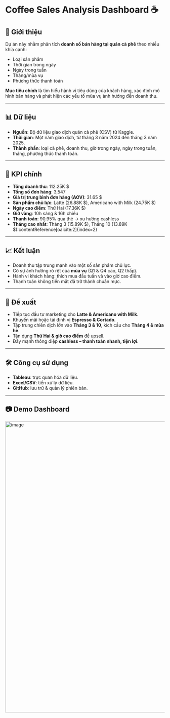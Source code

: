 # Coffee Sales Analysis Dashboard ☕

## 📌 Giới thiệu
Dự án này nhằm phân tích **doanh số bán hàng tại quán cà phê** theo nhiều khía cạnh:  
- Loại sản phẩm  
- Thời gian trong ngày  
- Ngày trong tuần  
- Tháng/mùa vụ  
- Phương thức thanh toán
  
**Mục tiêu chính** là tìm hiểu hành vi tiêu dùng của khách hàng, xác định mô hình bán hàng và phát hiện các yếu tố mùa vụ ảnh hưởng đến doanh thu.

---

## 📊 Dữ liệu
- **Nguồn**: Bộ dữ liệu giao dịch quán cà phê (CSV) từ Kaggle.  
- **Thời gian**: Một năm giao dịch, từ tháng 3 năm 2024 đến tháng 3 năm 2025.  
- **Thành phần**: loại cà phê, doanh thu, giờ trong ngày, ngày trong tuần, tháng, phương thức thanh toán.

---

## 🔑 KPI chính
- **Tổng doanh thu**: 112.25K $  
- **Tổng số đơn hàng**: 3,547  
- **Giá trị trung bình đơn hàng (AOV)**: 31.65 $  
- **Sản phẩm chủ lực**: Latte (26.88K $), Americano with Milk (24.75K $)  
- **Ngày cao điểm**: Thứ Hai (17.36K $)  
- **Giờ vàng**: 10h sáng & 16h chiều  
- **Thanh toán**: 90.95% qua thẻ → xu hướng cashless  
- **Tháng cao nhất**: Tháng 3 (15.89K $), Tháng 10 (13.89K $):contentReference[oaicite:2]{index=2}

---

## 📈 Kết luận
- Doanh thu tập trung mạnh vào một số sản phẩm chủ lực.  
- Có sự ảnh hưởng rõ rệt của **mùa vụ** (Q1 & Q4 cao, Q2 thấp).  
- Hành vi khách hàng: thích mua đầu tuần và vào giờ cao điểm.  
- Thanh toán không tiền mặt đã trở thành chuẩn mực.  

---

## 🚀 Đề xuất
- Tiếp tục đầu tư marketing cho **Latte & Americano with Milk**.  
- Khuyến mãi hoặc tái định vị **Espresso & Cortado**.  
- Tập trung chiến dịch lớn vào **Tháng 3 & 10**, kích cầu cho **Tháng 4 & mùa hè**.  
- Tận dụng **Thứ Hai & giờ cao điểm** để upsell.  
- Đẩy mạnh thông điệp **cashless – thanh toán nhanh, tiện lợi**.  

---

## 🛠️ Công cụ sử dụng
- **Tableau**: trực quan hóa dữ liệu.  
- **Excel/CSV**: tiền xử lý dữ liệu.  
- **GitHub**: lưu trữ & quản lý phiên bản.  

---

## 📷 Demo Dashboard
<img width="1619" height="920" alt="image" src="https://github.com/user-attachments/assets/0f617c78-e404-47da-baa7-10c887ade309" />




